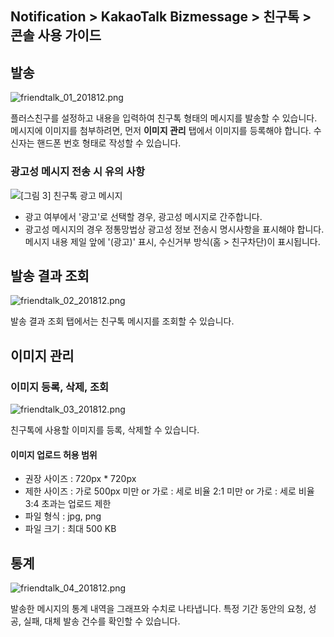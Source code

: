 ## Notification > KakaoTalk Bizmessage > 친구톡 > 콘솔 사용 가이드

## 발송

![friendtalk_01_201812.png](https://static.toastoven.net/prod_alimtalk/friendtalk_01_201812.png)

플러스친구를 설정하고 내용을 입력하여 친구톡 형태의 메시지를 발송할 수 있습니다.
메시지에 이미지를 첨부하려면, 먼저 **이미지 관리** 탭에서 이미지를 등록해야 합니다.
수신자는 핸드폰 번호 형태로 작성할 수 있습니다.

### 광고성 메시지 전송 시 유의 사항

![[그림 3] 친구톡 광고 메시지](http://static.toastoven.net/prod_alimtalk/friendtalk_02.png)

* 광고 여부에서 '광고'로 선택할 경우, 광고성 메시지로 간주합니다.
* 광고성 메시지의 경우 정통망법상 광고성 정보 전송시 명시사항을 표시해야 합니다. 메시지 내용 제일 앞에 '(광고)' 표시, 수신거부 방식(홈 > 친구차단)이 표시됩니다.

## 발송 결과 조회

![friendtalk_02_201812.png](https://static.toastoven.net/prod_alimtalk/friendtalk_02_201812.png)

발송 결과 조회 탭에서는 친구톡 메시지를 조회할 수 있습니다.

## 이미지 관리

### 이미지 등록, 삭제, 조회

![friendtalk_03_201812.png](https://static.toastoven.net/prod_alimtalk/friendtalk_03_201812.png)

친구톡에 사용할 이미지를 등록, 삭제할 수 있습니다.

#### 이미지 업로드 허용 범위
* 권장 사이즈 : 720px * 720px
* 제한 사이즈 : 가로 500px 미만 or 가로 : 세로 비율 2:1 미만 or 가로 : 세로 비율 3:4 초과는 업로드 제한
* 파일 형식 : jpg, png
* 파일 크기 : 최대 500 KB

## 통계

![friendtalk_04_201812.png](https://static.toastoven.net/prod_alimtalk/friendtalk_04_201812.png)

발송한 메시지의 통계 내역을 그래프와 수치로 나타냅니다.
특정 기간 동안의 요청, 성공, 실패, 대체 발송 건수를 확인할 수 있습니다.
